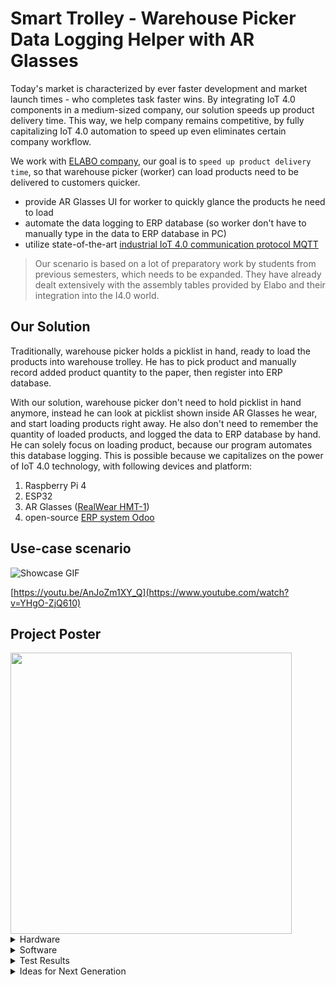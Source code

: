 # Smart Trolley - Warehouse Picker Data Logging Helper with AR Glasses

Today's market is characterized by ever faster development and market launch times - who completes task faster wins. By integrating IoT 4.0 components in a medium-sized company, our solution speeds up product delivery time. This way, we help company remains competitive, by fully capitalizing IoT 4.0 automation to speed up even eliminates certain company workflow. 

We work with [ELABO company](https://www.elabo.com/), our goal is to `speed up product delivery time`, so that warehouse picker (worker) can load products need to be delivered to customers quicker.
- provide AR Glasses UI for worker to quickly glance the products he need to load 
- automate the data logging to ERP database (so worker don't have to manually type in the data to ERP database in PC)
- utilize state-of-the-art [industrial IoT 4.0 communication protocol MQTT](https://mqtt.org/)

> Our scenario is based on a lot of preparatory work by students from previous semesters, which needs to be expanded. They have already dealt extensively with the assembly tables provided by Elabo and their integration into the I4.0 world.

## Our Solution
Traditionally, warehouse picker holds a picklist in hand, ready to load the products into warehouse trolley. He has to pick product and manually record added product quantity to the paper, then register into ERP database.

With our solution, warehouse picker don't need to hold picklist in hand anymore, instead he can look at picklist shown inside AR Glasses he wear, and start loading products right away. He also don't need to remember the quantity of loaded products, and logged the data to ERP database by hand. He can solely focus on loading product, because our program automates this database logging. This is possible because we capitalizes on the power of IoT 4.0 technology, with following devices and platform:
1. Raspberry Pi 4
2. ESP32
3. AR Glasses ([RealWear HMT-1](https://realwear.at/hmt-1/?keyword=realwear%20hmt%201&device=c&network=g&campaignid=12461183932&gclid=CjwKCAiAo4OQBhBBEiwA5KWu_8ekYhez1Gfo6hnIeIROSiillUNRqOw1z7C_q8JrjQA0BPXqxf3FChoCipoQAvD_BwE))
4. open-source [ERP system Odoo](https://www.odoo.com/)
## Use-case scenario

![Showcase GIF](https://user-images.githubusercontent.com/75115433/200133023-c3c923bc-36bb-4c16-ad84-4edad348aef3.gif)

[https://youtu.be/AnJoZm1XY_Q](https://www.youtube.com/watch?v=YHgO-ZjQ610)
## Project Poster

<img src="https://firebasestorage.googleapis.com/v0/b/linemsgapi-v2.appspot.com/o/github%2FProject_Poster.jpg?alt=media&token=3bd0cacf-7590-4e0f-8cca-cbf4d85acb06" width="450" />

<details><summary> Hardware </summary> <p>

## Hardware List

| Part | Present | To buy | ? | Comment |
|------|-----------|-----------|---|-----------|
| ESP32 | | 1 | | |
| Strain gauge sensors | | 3 | | Three different types of strain gauge sensors to test |
| Force sensor | | 1 | | |
| Soldering Accessories | | | 1 | For soldering the sensors |
| AR Glasses | 3 | | | |
| Loudspeaker | | | 1 | |
| Cables | | | 1 | For soldering and for connecting the components |
| Raspberry Pi | 1 | | |  |
| Battery for ESP32 | | 1 | | |

## ESP32 

The ESP32 is an affordable, low-power board with Wi-Fi and dual-mode Bluetooth that enables communication between the weight sensors (which receive and convert the incoming signal from the amplifier) ​​and the Raspberry Pi. The small size, ease of use, the versatility and the large number of GP I/O pins made this board the right choice for the project.

<img src="https://firebasestorage.googleapis.com/v0/b/linemsgapi-v2.appspot.com/o/github%2Fesp32.jpg?alt=media&token=5d0d802b-734a-4583-af8d-c736ad7f016c" width="260" /> <img src="https://firebasestorage.googleapis.com/v0/b/linemsgapi-v2.appspot.com/o/github%2Fesp32-2.jpg?alt=media&token=fd0e7418-a630-4956-9eeb-b677d0709a14" width="250" />

### Analogue Digital Converter => Kali and Mess Library
The Kali and Mess codes were written in C++ using the HX711-ADC library. This code enables the sensors to be calibrated through a tare process like a normal scale (a calibration constant is automatically calculated at the beginning of the program and can then be manually changed thereafter), and the regular measurement of the weight values ​​thereafter. For more information about the HX711-ADC library please see: https://github.com/olkal/HX711_ADC

<img src="https://firebasestorage.googleapis.com/v0/b/linemsgapi-v2.appspot.com/o/github%2Fesp32_pins.png?alt=media&token=1e3b6ce6-72a9-47c0-9970-7190bf96a212" width="500" />

https://randomnerdtutorials.com/getting-started-with-esp32/

### Used Pins
The connection between the ESP32 and the amplifier is made as follows: the GND bases are connected via the blue wire; the VCC pin is connected to the ESP32's Vin pin via the red wire; the data pin (DT) is connected to pin 19 via the green wire; the clock pin (SCK) is connected to pin 18 via the yellow wire. The connection between the amplifier and the strain gauge sensor is described in the "SG Sensors" section.

## DMS Strain Gauge Sensors
### How does the strain gauge sensor work?

The strain gauge sensors calculate the weight on them based on the deformation (stress) caused. The sensor consists of a series of resistors (4 resistors forming the so-called Wheatstone bridge) whose resistance value changes depending on the deformation. The weight of the object placed on the sensor can be calculated from the fluctuations in this value and the corresponding voltage in the circuit.

<img src="https://firebasestorage.googleapis.com/v0/b/linemsgapi-v2.appspot.com/o/github%2Fwheatstone_bridge.png?alt=media&token=9ab676b0-09e7-420d-9f09-171b0ccfadc3" width="250" />

Connection to the sensor is via 2 input wires that power the circuit and 2 output wires. The sensor is connected to the ESP32 via an amplifier which not only amplifies the signal read from the sensor to ESP32 compatible voltage levels (typically in the 0-5V range) but also allows the data read to be synchronized via a clock signal.

### Montage used

The sensor is connected to the amplifier as follows: the black and red wires (corresponding to the input current signal) are connected to pins E- and E+ respectively; the green and gray wires are connected to pins A+ and A-, respectively.

<img src="https://firebasestorage.googleapis.com/v0/b/linemsgapi-v2.appspot.com/o/github%2FDMS_Sensor_to_ESP32_linkage.png?alt=media&token=97b901af-18a2-4215-8847-72b7439fa17a" width="600" />

### Applications
Depending on the application (e.g. weight of the parts used and desired measurement accuracy), 1kg, 5kg or 20kg sensors can be used. Of course, the smaller their nominal value, the higher the absolute accuracy of the sensors, and the relative accuracy stated in the documentation of the sensors is 0.5% of the nominal value. However, this value is actually much higher due to the accumulation of various measurement and signal transmission errors (particularly due to instability in assembly, imperfections in electrical connections, etc.).

The main instability factors were mitigated by an appropriate design of the sensor support structure and housings, which was subsequently improved as described in the "3D Printed Parts" section. The welding (soldering) of the various connections has also been revised and improved, as have the cable connections and their insulation.


## Load Cell
Load cells are a form of force sensor typically used to measure weight.

When a weight is placed on the load cell, the geometry of the load cell changes slightly due to the bending stress experienced by the cell. The change in geometry is then determined by a DMS sensor or a force transducer. DMS sensors are strain gauges, these were described in a previous chapter. In connection with the load cell, force transducers are usually spring bodies made of metal. These convert a geometric deformation into an electrical signal. This electrical signal is then translated into a weight.
For our project we tested several load cells. We chose a load cell with a maximum load capacity of 5 kg because it has the smallest error tolerance and the maximum load capacity is sufficient for our application.

<img src="https://firebasestorage.googleapis.com/v0/b/linemsgapi-v2.appspot.com/o/github%2Floadcell.jpg?alt=media&token=fccb5e6d-7b62-4296-aee7-fa72f4fe9be0" width="400" />


## 3D Printing Parts

The goals for the parts: 
- prioritize safety
- minimize 3D parts material (plastic)
- flexible structure to allow easy modification

To achieve this:
- designed housing that could be mounted on the trolley
- manufactured product modularly (in programmer terms, OOP), separated one big product into different smaller parts, so that any modification will have effect only on smaller parts instead of affecting the whole product
- enhanced its durability, by designing a bumper for the weighing cell, to uniformly distribute the pressure caused by the weight of the boxes


### To-be-assembled product
1st edition

<img src="https://firebasestorage.googleapis.com/v0/b/linemsgapi-v2.appspot.com/o/github%2Fview1.jpg?alt=media&token=39dee274-6a28-4fd0-9583-7e8395eb0613" width="400" />

2nd edition

<img src="https://firebasestorage.googleapis.com/v0/b/linemsgapi-v2.appspot.com/o/github%2Fview2.jpg?alt=media&token=ad5392df-c5d9-477f-982c-ac6cbdd0bd36" width="400" />

3rd edition

<img src="https://firebasestorage.googleapis.com/v0/b/linemsgapi-v2.appspot.com/o/github%2Fview3.jpg?alt=media&token=dcd482cf-cccb-449a-83ba-a8bdaef4ee0c" width="400" />

trolley-mounter

<img src="https://firebasestorage.googleapis.com/v0/b/linemsgapi-v2.appspot.com/o/github%2Fview4.jpg?alt=media&token=ad4263ec-b3f8-41cd-957c-a33037cc340b" width="400" />

### Fully-assembled product

<img src="https://firebasestorage.googleapis.com/v0/b/linemsgapi-v2.appspot.com/o/github%2Fview5.jpg?alt=media&token=c1d41686-4397-4bb3-bab4-244e1a5bc774" width="400" />

<img src="https://firebasestorage.googleapis.com/v0/b/linemsgapi-v2.appspot.com/o/github%2Fview6.jpg?alt=media&token=d164458d-a550-4e72-8ea4-a9d4d1afef9d" width="400" />

</p></details>



<details><summary> Software </summary><p>

## Odoo Mqtt Connector

### General Info
The Odoo Mqtt Connector consists of 3 modules:

1. The connection to the MQTT server running at imi-i40-mqtt.imi.kit.edu in the i40lab VLAN
2. The connection to the Odoo server running at http://imi-odoo-2004.imi.kit.edu:8069 in the i40lab VLAN
3. The main module in which the connections are started and monitored.

Modules 1 and 2 are implemented in the mqttInterface.py and odooInterface.py respectively, but the real communication happens at Module 3.

Module 3 is implemented in odoo_mqtt_connector.py. 
- messages that being published to MQTT broker labeled with topic 'odoo/in' are processed here by Raspberry Pi
- then sent to Odoo in an Odoo-readable format
- Odoo's response is then sent back to MQTT broker labeled with topic 'rpi/odoo/out'

### Run
`python3 ./odoo_mqtt_connector.py`



## Main Communicator
### General Info

Main Communicator consists of just one module implemented in `main.py`.

First, a connection to MQTT broker is established. When messages are received, they are sorted by sender sent times. Then Dict.update() is used to save the latest messages from ESP, Odoo or AR Glasses.

Then the main routine is started. This always checks whether new messages have arrived. If so, the workflow is progressed further, otherwise it waits.

> The dataXChanged variables are single-element lists so they can be passed by reference to `updateData(oldData, newData, changed)`. The content can be changed globally with changed\[0\] = X.

### Run
`python3 ./main.py`

</p></details>











 

<details><summary> Test Results </summary><p>

## Load Cell
### Validation
The deviation of the consecutive readings from each other when the contents of the box are immobile is 2.5 gr, which translates to an error of 0.05%, since the tests were carried out with the 5 kg sensor. This absolute value is relatively constant and independent of the load on it.

The results obtained and their accuracy are highly dependent on the conditions under which the tests were conducted.

In stable conditions and with good support of the body on the sensor, the results turned out to be quite good: an almost constant relative error of 5% of the real value was obtained (variation between 3.3% and 5.6%):

|**Real Weight** |**Read Weight**|**Relative Error**|
|:-----------------: |:--------------------: |:-----------------: |
| 153 g | 159 g | 3.9% |
| 301 g | 311 g | 3.3% |
| 238 g | 246 g | 3.4% |
| 539 g | 567 g | 5.2% |
| 1613 grams | 1690 g | 4.8% |
| 1990 grams | 2101 grams | 5.6% |

If the load is placed on the higher part of the box (farther from the sensor), there will also be a variation in the reading, which is usually lower than the value measured when the weight is on the lower part of the box box (closer to the sensor), even measuring values ​​lower than the real value. The errors measured with this arrangement are around -4% (the negative sign only means an underestimation in relation to the real value).

The biggest mistake, however, turned out to be the instability of the box or the incorrect positioning of the box on the rail. The lateral clearances and the instability of the bottom of the box (due to its direct placement on the chute rollers) cause fluctuations of up to 70 gr, regardless of the load on the boxes.

It is therefore recommended to improve this last point first and to work on it in the future.

### Verification
To verify the purpose (counting the number of items in a box by weight measurements), a first code test was written that calculated an average of 5 and/or 10 measured values ​​after a deviation of more than 40 grams from the one measured in the previous moment value had occurred. Also, after registering this variation, there is a 2-second pause before the average is calculated to allow the values ​​to stabilize.

This attempt proved successful for small loads up to 600 grams, meaning that each piece has a real weight of around 100 grams.
However, in order to successfully use the full range allowed by the sensor (in this case 5 kg), the problems described above must be mitigated in order to reduce the measurement error.

### Battery Life
The battery life test has shown that the battery can operate the ESP32 for about 20 hours at a time.

</p></details>


<details><summary> Ideas for Next Generation </summary><p>

- Combination with RFID antennas or GPS sensor to find trolley in warehouse​
- Visual or audible alerts regarding the inventory status of the trolley​
- Integrate more than one trolley compartment
- Extension of QR code trolley recognition ​
- Add storage compartment (in table for rough orientation)
- Implement ESP program with "Sleep" function so that the battery lasts longer when the trolley is not used.
- Replace the power bank with a lithium cell 18650 to keep the cost of the project low.

 <img src="https://firebasestorage.googleapis.com/v0/b/linemsgapi-v2.appspot.com/o/github%2Fsignal_lighter.png?alt=media&token=ac19fec9-ef74-4955-ab47-552d74801ec8" width="200" />
<img src="https://firebasestorage.googleapis.com/v0/b/linemsgapi-v2.appspot.com/o/github%2Flithium_battery_18650.png?alt=media&token=1866cb0f-37f6-4fac-9970-47489a1c3806" width="200" />

</p></details>
